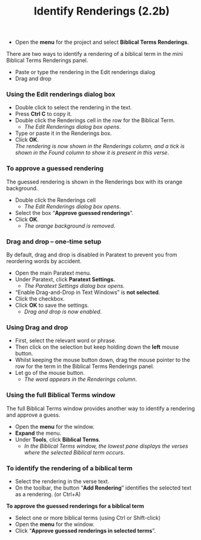 ﻿---
title: Identify Renderings (2.2b)
---
-   Open the **menu** for the project and select **Biblical Terms Renderings**.

There are two ways to identify a rendering of a biblical term in the mini Biblical Terms Renderings panel.

-   Paste or type the rendering in the Edit renderings dialog
-   Drag and drop

### Using the Edit renderings dialog box

-   Double click to select the rendering in the text.
-   Press **Ctrl C** to copy it.
-   Double click the Renderings cell in the row for the Biblical Term.
    -  *The Edit Renderings dialog box opens*.
-   Type or paste it in the Renderings box.
-   Click **OK**.  
   *The rendering is now shown in the Renderings column, and a tick is shown in the Found column to show it is present in this verse*.

### To approve a guessed rendering

The guessed rendering is shown in the Renderings box with its orange background.
-   Double click the Renderings cell  
    -  *The Edit Renderings dialog box opens*.
-   Select the box “**Approve guessed renderings**”.
-   Click **OK**.  
    -  *The orange background is removed*.

### Drag and drop – one-time setup

By default, drag and drop is disabled in Paratext to prevent you from reordering words by accident.

-   Open the main Paratext menu.
-   Under Paratext, click **Paratext Settings.**  
    -  *The Paratext Settings dialog box opens*.
-   “Enable Drag-and-Drop in Text Windows” is **not selected**.
-   Click the checkbox.
-   Click **OK** to save the settings.  
    -  *Drag and drop is now enabled*.

### Using Drag and drop

-   First, select the relevant word or phrase.
-   Then click on the selection but keep holding down the **left** mouse button.
-   Whilst keeping the mouse button down, drag the mouse pointer to the row for the term in the Biblical Terms Renderings panel.
-   Let go of the mouse button.  
    -  *The word appears in the Renderings column*.

### Using the full Biblical Terms window

The full Biblical Terms window provides another way to identify a rendering and approve a guess.

-   Open the **menu** for the window.
-   **Expand** the menu.
-   Under **Tools**, click **Biblical Terms**.  
    -  *In the Biblical Terms window, the lowest pane displays the verses where the selected Biblical term occurs*.

### To identify the rendering of a biblical term

-   Select the rendering in the verse text.
-   On the toolbar, the button “**Add Rendering**” identifies the selected text as a rendering. (or Ctrl+A)

**To approve the guessed renderings for a biblical term**

-   Select one or more biblical terms (using Ctrl or Shift-click)
-   Open the **menu** for the window.
-   Click “**Approve guessed renderings in selected terms**”.

